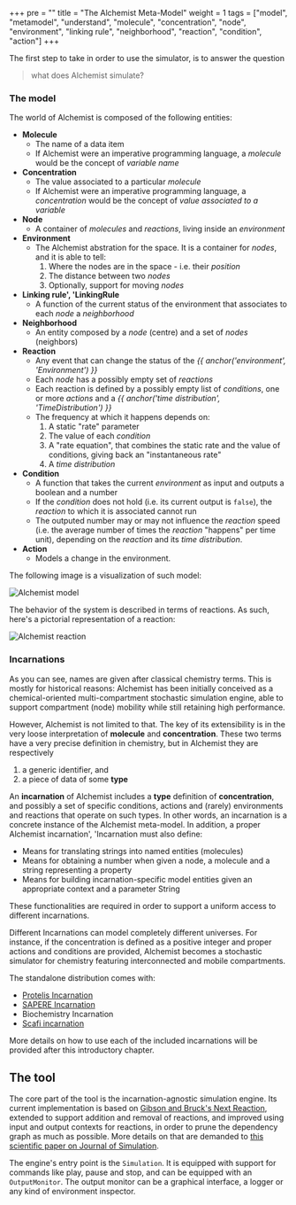 +++
pre = ""
title = "The Alchemist Meta-Model"
weight = 1
tags = ["model", "metamodel", "understand", "molecule", "concentration", "node", "environment", "linking rule", "neighborhood", "reaction", "condition", "action"]
+++

The first step to take in order to use the simulator, is to answer the question

> what does Alchemist simulate?

### The model

The world of Alchemist is composed of the following entities:

* **Molecule**
    * The name of a data item
    * If Alchemist were an imperative programming language, a *molecule* would be the concept of *variable name*
* **Concentration**
    * The value associated to a particular *molecule*
    * If Alchemist were an imperative programming language, a *concentration* would be the concept of *value associated to a variable*
* **Node**
    * A container of *molecules* and *reactions*, living inside an *environment*
* **Environment**
    * The Alchemist abstration for the space. It is a container for *nodes*, and it is able to tell:
        1. Where the nodes are in the space - i.e. their *position*
        2. The distance between two *nodes*
        3. Optionally, support for moving *nodes*
* **Linking rule', 'LinkingRule**
    * A function of the current status of the environment that associates to each *node* a *neighborhood*
* **Neighborhood**
    * An entity composed by a *node* (centre) and a set of *nodes* (neighbors)
* **Reaction**
    * Any event that can change the status of the *{{ anchor('environment', 'Environment') }}*
    * Each *node* has a possibly empty set of *reactions*
    * Each reaction is defined by a possibly empty list of *conditions*, one or more *actions* and a *{{ anchor('time distribution', 'TimeDistribution') }}*
    * The frequency at which it happens depends on:
        1. A static "rate" parameter
        2. The value of each *condition*
        3. A "rate equation", that combines the static rate and the value of conditions, giving back an "instantaneous rate"
        4. A *time distribution*
* **Condition**
    * A function that takes the current *environment* as input and outputs a boolean and a number
    * If the *condition* does not hold (i.e. its current output is ``false``), the *reaction* to which it is associated cannot run
    * The outputed number may or may not influence the *reaction* speed (i.e. the average number of times the *reaction* "happens" per time unit), depending on the *reaction* and its *time distribution*.
* **Action**
    * Models a change in the environment.

The following image is a visualization of such model:

![Alchemist model](/images/simulator/model.svg)

The behavior of the system is described in terms of reactions. As such, here's a pictorial representation of a reaction:

![Alchemist reaction](/images/simulator/reaction.svg)


### Incarnations

As you can see, names are given after classical chemistry terms.
This is mostly for historical reasons: Alchemist has been initially conceived as a chemical-oriented multi-compartment
stochastic simulation engine, able to support compartment (node) mobility while still retaining high performance.

However, Alchemist is not limited to that. The key of its extensibility is in the very loose interpretation of
**molecule** and **concentration**. These two terms have a very precise definition in chemistry, but in Alchemist they
are respectively

1. a generic identifier, and
2. a piece of data of some **type**

An **incarnation** of Alchemist includes a **type** definition of **concentration**,
and possibly a set of specific conditions, actions and (rarely) environments and reactions that operate on such types.
In other words, an incarnation is a concrete instance of the Alchemist meta-model.
In addition, a proper Alchemist incarnation', 'Incarnation must also define:

* Means for translating strings into named entities (molecules)
* Means for obtaining a number when given a node, a molecule and a string representing a property
* Means for building incarnation-specific model entities given an appropriate context and a parameter String

These functionalities are required in order to support a uniform access to different incarnations.

Different Incarnations can model completely different universes.
For instance, if the concentration is defined as a positive integer and proper actions and conditions are provided,
Alchemist becomes a stochastic simulator for chemistry featuring interconnected and mobile compartments.

The standalone distribution comes with:

* [Protelis Incarnation](http://protelis.org)
* [SAPERE Incarnation](http://dx.doi.org/10.1016/j.pmcj.2014.12.002)
* Biochemistry Incarnation
* [Scafi incarnation](https://scafi.github.io/)


More details on how to use each of the included incarnations will be provided after this introductory chapter.

## The tool

The core part of the tool is the incarnation-agnostic simulation engine.
Its current implementation is based on [Gibson and Bruck's Next Reaction](http://dx.doi.org/10.1021/jp993732q),
extended to support addition and removal of reactions, and improved using input and output contexts for reactions,
in order to prune the dependency graph as much as possible.
More details on that are demanded to [this scientific paper on Journal of Simulation](http://dx.doi.org/10.1057/jos.2012.27).

The engine's entry point is the `Simulation`.
It is equipped with support for commands like play, pause and stop, and can be equipped with an `OutputMonitor`.
The output monitor can be a graphical interface, a logger or any kind of environment inspector.

